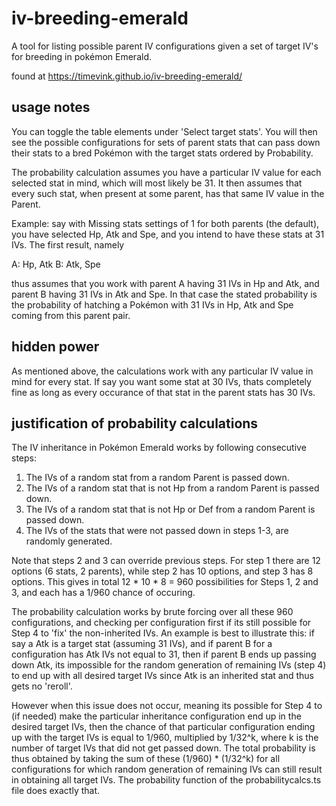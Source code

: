 # iv-breeding-emerald

A tool for listing possible parent IV configurations given a set of target IV's for breeding in pokémon Emerald.

found at https://timevink.github.io/iv-breeding-emerald/

## usage notes

You can toggle the table elements under 'Select target stats'. You will then see the possible configurations for sets of parent stats that can pass down their stats to a bred Pokémon with the target stats ordered by Probability.

The probability calculation assumes you have a particular IV value for each selected stat in mind, which will most likely be 31. It then assumes that every such stat, when present at some parent, has that same IV value in the Parent.

Example: say with Missing stats settings of 1 for both parents (the default), you have selected Hp, Atk and Spe, and you intend to have these stats at 31 IVs. The first result, namely

A: Hp, Atk
B: Atk, Spe

thus assumes that you work with parent A having 31 IVs in Hp and Atk, and parent B having 31 IVs in Atk and Spe. In that case the stated probability is the probability of hatching a Pokémon with 31 IVs in Hp, Atk and Spe coming from this parent pair.

## hidden power

As mentioned above, the calculations work with any particular IV value in mind for every stat. If say you want some stat at 30 IVs, thats completely fine as long as every occurance of that stat in the parent stats has 30 IVs.

## justification of probability calculations

The IV inheritance in Pokémon Emerald works by following consecutive steps:
1. The IVs of a random stat from a random Parent is passed down.
2. The IVs of a random stat that is not Hp from a random Parent is passed down.
3. The IVs of a random stat that is not Hp or Def from a random Parent is passed down.
4. The IVs of the stats that were not passed down in steps 1-3, are randomly generated.

Note that steps 2 and 3 can override previous steps. For step 1 there are 12 options (6 stats, 2 parents), while step 2 has 10 options, and step 3 has 8 options. This gives in total 12 * 10 * 8 = 960 possibilities for Steps 1, 2 and 3, and each has a 1/960 chance of occuring.

The probability calculation works by brute forcing over all these 960 configurations, and checking per configuration first if its still possible for Step 4 to 'fix' the non-inherited IVs. An example is best to illustrate this: if say a Atk is a target stat (assuming 31 IVs), and if parent B for a configuration has Atk IVs not equal to 31, then if parent B ends up passing down Atk, its impossible for the random generation of remaining IVs (step 4) to end up with all desired target IVs since Atk is an inherited stat and thus gets no 'reroll'.

However when this issue does not occur, meaning its possible for Step 4 to (if needed) make the particular inheritance configuration end up in the desired target IVs, then the chance of that particular configuration ending up with the target IVs is equal to 1/960, multiplied by 1/32^k, where k is the number of target IVs that did not get passed down. The total probability is thus obtained by taking the sum of these (1/960) * (1/32^k) for all configurations for which random generation of remaining IVs can still result in obtaining all target IVs. The probability function of the probabilitycalcs.ts file does exactly that.